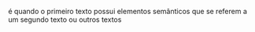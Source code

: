 é quando o primeiro texto possui elementos semânticos que se referem a um segundo texto ou outros textos
